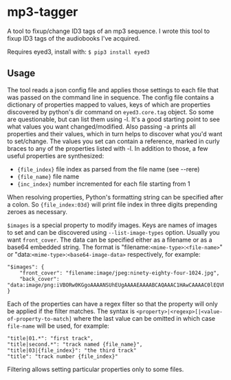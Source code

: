 # mp3-tagger
A tool to fixup/change ID3 tags of an mp3 sequence. I wrote this tool to fixup ID3 tags of the audiobooks I've acquired.

Requires eyed3, install with:
```$ pip3 install eyed3```

## Usage

The tool reads a json config file and applies those settings to each file that was passed on the command line in sequence. The config file contains a dictionary of properties mapped to values, keys of which are properties discovered by python's dir command on `eyed3.core.tag` object. So some are questionable, but can list them using -l. It's a good starting point to see what values you want changed/modified. Also passing -a prints all properties and their values, which in turn helps to discover what you'd want to set/change. The values you set can contain a reference, marked in curly braces to any of the properties listed with -l. In addition to those, a few useful properties are synthesized:
- `{file_index}` file index as parsed from the file name (see --rere)
- `{file_name}` file name
- `{inc_index}` number incremented for each file starting from 1

When resolving properties, Python's formatting string can be specified after a colon. So `{file_index:03d}` will print file index in three digits prepending zeroes as necessary.

`$images` is a special property to modify images. Keys are names of images to set and can be discovered using `--list-image-types` option. Usually you want `front_cover`. The data can be specified either as a filename or as a base64 embedded string. The format is "filename:`<mime-type>`:`<file-name>`" or "data:`<mime-type>`:`<base64-image-data>` respectively, for example:

```
"$images": {
	"front_cover": "filename:image/jpeg:ninety-eighty-four-1024.jpg",
	"back_cover": "data:image/png:iVBORw0KGgoAAAANSUhEUgAAAAEAAAABCAQAAAC1HAwCAAAAC0lEQVR42mNk+A8AAQUBAScY42YAAAAASUVORK5CYII="
}
```

Each of the properties can have a regex filter so that the property will only be applied if the filter matches. The syntax is `<property>|<regexp>[|<value-of-property-to-match]` where the last value can be omitted in which case `file-name` will be used, for example:

```
"title|01.*": "first track",
"title|second.*": "track named {file_name}",
"title|03|{file_index}": "the third track"
"title": "track number {file_index}"
```

Filtering allows setting particular properties only to some files.
